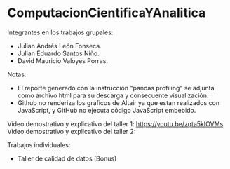 # ComputacionCientificaYAnalitica

Integrantes en los trabajos grupales:
- Julian Andrés León Fonseca.
- Julian Eduardo Santos Niño.
- David Mauricio Valoyes Porras.

Notas:
- El reporte generado con la instrucción "pandas profiling" se adjunta como archivo html para su descarga y consecuente visualización.
- Github no renderiza los gráficos de Altair ya que estan realizados con JavaScript, y GitHub no ejecuta código JavaScript embebido.

Video demostrativo y explicativo del taller 1: https://youtu.be/zqta5kIOVMs
Video demostrativo y explicativo del taller 2:

Trabajos individuales:
- Taller de calidad de datos (Bonus)

